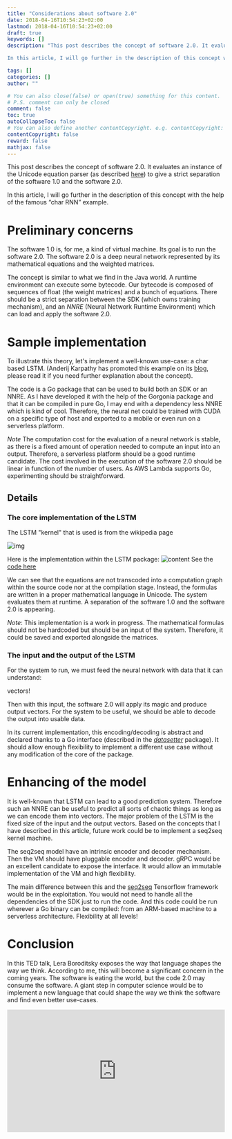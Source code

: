 ```yaml
---
title: "Considerations about software 2.0"
date: 2018-04-16T10:54:23+02:00
lastmod: 2018-04-16T10:54:23+02:00
draft: true
keywords: []
description: "This post describes the concept of software 2.0. It evaluates the idea of implementing an equation parser (written in Unicode) to give a strict separation of the software 1.0 and the software 2.0.

In this article, I will go further in the description of this concept with the help of the famous “char RNN” example."

tags: []
categories: []
author: ""

# You can also close(false) or open(true) something for this content.
# P.S. comment can only be closed
comment: false  
toc: true
autoCollapseToc: false
# You can also define another contentCopyright. e.g. contentCopyright: "This is another copyright."
contentCopyright: false
reward: false
mathjax: false
---
```


This post describes the concept of software 2.0. It evaluates an instance of the Unicode equation parser (as described [here](https://blog.owulveryck.info/2017/12/18/parsing-mathematical-equation-to-generate-computation-graphs---first-step-from-software-1.0-to-2.0-in-go.html)) to give a strict separation of the software 1.0 and the software 2.0.

In this article, I will go further in the description of this concept with the help of the famous “char RNN” example.

# Preliminary concerns

The software 1.0 is, for me, a kind of virtual machine. Its goal is to run the software 2.0.
The software 2.0 is a deep neural network represented by its mathematical equations and the weighted matrices.

The concept is similar to what we find in the Java world. A runtime environment can execute some bytecode. Our bytecode is composed of sequences of float (the weight matrices) and a bunch of equations. There should be a strict separation between the SDK (which owns training mechanism), and an _NNRE_ (Neural Network Runtime Environment) which can load and apply the software 2.0.

# Sample implementation

To illustrate this theory, let's implement a well-known use-case: a char based LSTM.
(Anderij Karpathy has promoted this example on its [blog](http://karpathy.github.io/2015/05/21/rnn-effectiveness/), please read it if you need further explanation about the concept).

The code is a Go package that can be used to build both an SDK or an NNRE. As I have developed it with the help of the Gorgonia package and that it can be compiled in pure Go, I may end with a dependency less NNRE which is kind of cool. Therefore, the neural net could be trained with CUDA on a specific type of host and exported to a mobile or even run on a serverless platform.

_Note_ The computation cost for the evaluation of a neural network is stable, as there is a fixed amount of operation needed to compute an input into an output. Therefore, a serverless platform should be a good runtime candidate. The cost involved in the execution of the software 2.0 should be linear in function of the number of users.
As AWS Lambda supports Go, experimenting should be straightforward.

## Details 

### The core implementation of the LSTM

The LSTM "kernel" that is used is from the wikipedia page

![img](https://wikimedia.org/api/rest_v1/media/math/render/svg/8a0eddfb6f592041ea04bd26526b52ba1cec192c)

Here is the implementation within the LSTM package:
![content](/assets/lstm/lstm_implem.png)
See the [code here](https://github.com/owulveryck/lstm/blob/1581884e9d2de83e1150c04fb815637351082b7a/lstm.go#L39-L46)

We can see that the equations are not transcoded into a computation graph within the source code nor at the compilation stage. Instead, the formulas are written in a proper mathematical language in Unicode. The system evaluates them at runtime.
A separation of the software 1.0 and the software 2.0 is appearing.

_Note_: This implementation is a work in progress. The mathematical formulas should not be hardcoded but should be an input of the system. Therefore, it could be saved and exported alongside the matrices.

### The input and the output of the LSTM

For the system to run, we must feed the neural network with data that it can understand: 

vectors!

Then with this input, the software 2.0 will apply its magic and produce output vectors.
For the system to be useful, we should be able to decode the output into usable data.

In its current implementation, this encoding/decoding is abstract and declared thanks to a Go interface (described in the [_datasetter_](https://github.com/owulveryck/lstm/blob/master/datasetter/definitions.go) package).
It should allow enough flexibility to implement a different use case without any modification of the core of the package.

# Enhancing of the model

It is well-known that LSTM can lead to a good prediction system. Therefore such an NNRE can be useful to predict all sorts of chaotic things as long as we can encode them into vectors.
The major problem of the LSTM is the fixed size of the input and the output vectors.
Based on the concepts that I have described in this article, future work could be to implement a seq2seq kernel machine. 

The seq2seq model have an intrinsic encoder and decoder mechanism.
Then the VM should have pluggable encoder and decoder. gRPC would be an excellent candidate to expose the interface. It would allow an immutable implementation of the VM and high flexibility.

The main difference between this and the [seq2seq](https://google.github.io/seq2seq/) Tensorflow framework would be in the exploitation. You would not need to handle all the dependencies of the SDK just to run the code. And this code could be run wherever a Go binary can be compiled: from an ARM-based machine to a serverless architecture. Flexibility at all levels!

# Conclusion

In this TED talk, Lera Boroditsky exposes the way that language shapes the way we think. According to me, this will become a significant concern in the coming years. The software is eating the world, but the code 2.0 may consume the software. A giant step in computer science would be to implement a new language that could shape the way we think the software and find even better use-cases.

<div style="max-width:854px"><div style="position:relative;height:0;padding-bottom:56.25%"><iframe src="https://embed.ted.com/talks/lera_boroditsky_how_language_shapes_the_way_we_think" width="854" height="480" style="position:absolute;left:0;top:0;width:100%;height:100%" frameborder="0" scrolling="no" allowfullscreen></iframe></div></div>



